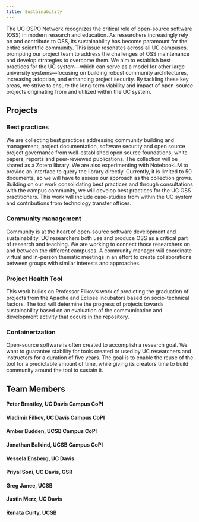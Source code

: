 ```yaml
---
title: Sustainability
---
```


The UC OSPO Network recognizes the critical role of open-source software (OSS) in modern research and education.
As researchers increasingly rely on and contribute to OSS, its sustainability has become paramount for the entire scientific community.
This issue resonates across all UC campuses, prompting our project team to address the challenges of OSS maintenance and develop strategies to overcome them.
We aim to establish best practices for the UC system—which can serve as a model for other large university systems—focusing on building robust community architectures, increasing adoption, and enhancing project security.
By tackling these key areas, we strive to ensure the long-term viability and impact of open-source projects originating from and utilized within the UC system.

## Projects
### Best practices
We are collecting best practices addressing community building and management, project documentation, software security and open source project governance from well-established open source foundations, white papers, reports and peer-reviewed publications. The collection will be shared as a Zotero library. We are also experimenting with NotebookLM to provide an interface to query the library directly. Currently, it is limited to 50 documents, so we will have to assess our approach as the collection grows.
Building on our work consolidating best practices and through consultations with the campus community, we will develop best practices for the UC OSS practitioners. This work will include case-studies from within the UC system and contributions from technology transfer offices. 
### Community management
Community is at the heart of open-source software development and sustainability. UC researchers both use and produce OSS as a critical part of research and teaching. We are working to connect those researchers on and between the different campuses. A community manager will coordinate virtual and in-person thematic meetings in an effort to create collaborations between groups with similar interests and approaches.
### Project Health Tool
This work builds on Professor Filkov’s work of predicting the graduation of projects from the Apache and Eclipse incubators based on socio-technical factors. The tool will determine the progress of projects towards sustainability based on an evaluation of the communication and development activity that occurs in the repository.
### Containerization
Open-source software is often created to accomplish a research goal. We want to guarantee stability for tools created or used by UC researchers and instructors for a duration of five years. The goal is to enable the reuse of the tool for a predictable amount of time, while giving its creators time to build community around the tool to sustain it.

## Team Members
#### Peter Brantley, UC Davis Campus CoPI
#### Vladimir Filkov, UC Davis Campus CoPI
#### Amber Budden, UCSB Campus CoPI
#### Jonathan Balkind, UCSB Campus CoPI
#### Vessela Ensberg, UC Davis
#### Priyal Soni, UC Davis, GSR
#### Greg Janee, UCSB
#### Justin Merz, UC Davis
#### Renata Curty, UCSB
